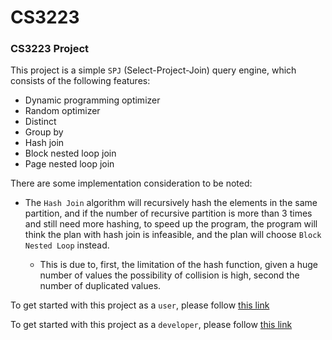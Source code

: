 # CS3223
### CS3223 Project

This project is a simple `SPJ` (Select-Project-Join) query engine, which consists of the following features:
* Dynamic programming optimizer 
* Random optimizer
* Distinct
* Group by
* Hash join
* Block nested loop join
* Page nested loop join

There are some implementation consideration to be noted:
* The `Hash Join` algorithm will recursively hash the elements in the same partition, and if the number of recursive partition is more than 3 times and still need more hashing, to speed up the program,
the program will think the plan with hash join is infeasible, and the plan will choose `Block Nested Loop` instead.

  * This is due to, first, the limitation of the hash function, given a huge number of values the possibility of collision is high, second the number of duplicated values.

 To get started with this project as a `user`, please follow [this link](https://www.comp.nus.edu.sg/~tankl/cs3223/project/user.htm)

  To get started with this project as a `developer`, please follow [this link](https://www.comp.nus.edu.sg/~tankl/cs3223/project/developer.htm) 